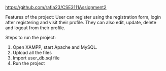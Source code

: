https://github.com/rafia23/CSE3111Assignment2

Features of the project:
User can register using the registration form, login after registering and visit their profile. They can also edit, update, delete and logout from their profile. 

Steps to run the project:
1. Open XAMPP, start Apache and MySQL.
2. Upload all the files
3. Import user_db.sql file
4. Run the project
